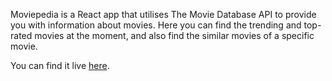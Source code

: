 Moviepedia is a React app that utilises The Movie Database API to provide you with information about movies.
Here you can find the trending and top-rated movies at the moment, and also find the similar movies of a specific movie.

You can find it live [here](https://danielmsrodrigues.github.io/moviepedia).

